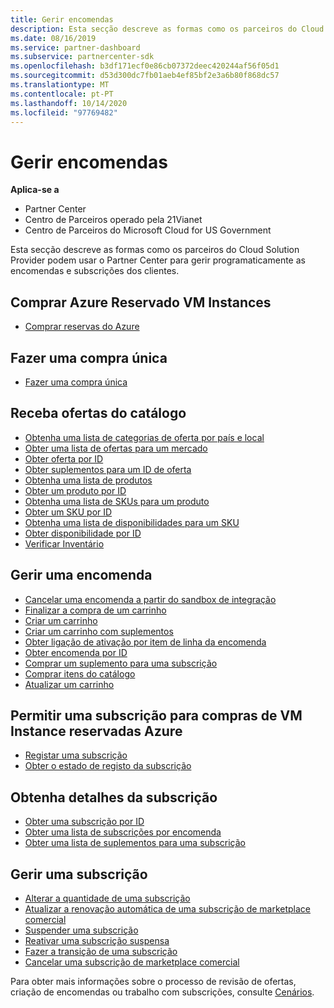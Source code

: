 ```yaml
---
title: Gerir encomendas
description: Esta secção descreve as formas como os parceiros do Cloud Solution Provider podem usar o Partner Center para gerir programaticamente as encomendas e subscrições dos clientes.
ms.date: 08/16/2019
ms.service: partner-dashboard
ms.subservice: partnercenter-sdk
ms.openlocfilehash: b3df171ecf0e86cb07372deec420244af56f05d1
ms.sourcegitcommit: d53d300dc7fb01aeb4ef85bf2e3a6b80f868dc57
ms.translationtype: MT
ms.contentlocale: pt-PT
ms.lasthandoff: 10/14/2020
ms.locfileid: "97769482"
---
```

# <a name="manage-orders"></a>Gerir encomendas

**Aplica-se a**

- Partner Center
- Centro de Parceiros operado pela 21Vianet
- Centro de Parceiros do Microsoft Cloud for US Government

Esta secção descreve as formas como os parceiros do Cloud Solution Provider podem usar o Partner Center para gerir programaticamente as encomendas e subscrições dos clientes.

## <a name="purchase-azure-reserved-vm-instances"></a>Comprar Azure Reservado VM Instances

- [Comprar reservas do Azure](purchase-azure-reservations.md)

## <a name="make-a-one-time-purchase"></a>Fazer uma compra única

- [Fazer uma compra única](make-a-one-time-purchase.md)

## <a name="get-offers-from-the-catalog"></a>Receba ofertas do catálogo

- [Obtenha uma lista de categorias de oferta por país e local](get-a-list-of-offer-categories-by-country-and-locale.md)
- [Obter uma lista de ofertas para um mercado](get-a-list-of-offers-for-a-market.md)
- [Obter oferta por ID](get-an-offer-by-id.md)
- [Obter suplementos para um ID de oferta](get-addon-offers-by-offer-id.md)
- [Obtenha uma lista de produtos](get-a-list-of-products.md)
- [Obter um produto por ID](get-a-product-by-id.md)
- [Obtenha uma lista de SKUs para um produto](get-a-list-of-skus-for-a-product.md)
- [Obter um SKU por ID](get-a-sku-by-id.md)
- [Obtenha uma lista de disponibilidades para um SKU](get-a-list-of-availabilities-for-a-sku.md)
- [Obter disponibilidade por ID](get-an-availability-by-id.md)
- [Verificar Inventário](check-inventory.md)

## <a name="manage-an-order"></a>Gerir uma encomenda

- [Cancelar uma encomenda a partir do sandbox de integração](cancel-an-order-from-the-integration-sandbox.md)
- [Finalizar a compra de um carrinho](checkout-a-cart.md)
- [Criar um carrinho](create-a-cart.md)
- [Criar um carrinho com suplementos](create-a-cart-with-add-ons.md)
- [Obter ligação de ativação por item de linha da encomenda](get-activation-link-by-order-line-item.md)
- [Obter encomenda por ID](get-an-order-by-id.md)
- [Comprar um suplemento para uma subscrição](purchase-an-add-on-to-a-subscription.md)
- [Comprar itens do catálogo](purchase-catalog-items.md)
- [Atualizar um carrinho](update-a-cart.md)

## <a name="enable-a-subscription-for-azure-reserved-vm-instance-purchases"></a>Permitir uma subscrição para compras de VM Instance reservadas Azure

- [Registar uma subscrição](register-a-subscription.md)
- [Obter o estado de registo da subscrição](get-subscription-registration-status.md)

## <a name="get-subscription-details"></a>Obtenha detalhes da subscrição

- [Obter uma subscrição por ID](get-a-subscription-by-id.md)
- [Obter uma lista de subscrições por encomenda](get-a-list-of-subscriptions-by-order.md)
- [Obter uma lista de suplementos para uma subscrição](get-a-list-of-add-ons-for-a-subscription.md)

## <a name="manage-a-subscription"></a>Gerir uma subscrição

- [Alterar a quantidade de uma subscrição](change-the-quantity-of-a-subscription.md)
- [Atualizar a renovação automática de uma subscrição de marketplace comercial](update-autorenew-for-an-azure-marketplace-subscription.md)
- [Suspender uma subscrição](suspend-a-subscription.md)
- [Reativar uma subscrição suspensa](reactivate-a-suspended-a-subscription.md)
- [Fazer a transição de uma subscrição](transition-a-subscription.md)
- [Cancelar uma subscrição de marketplace comercial](cancel-an-azure-marketplace-subscription.md)

Para obter mais informações sobre o processo de revisão de ofertas, criação de encomendas ou trabalho com subscrições, consulte [Cenários](scenarios.md).
